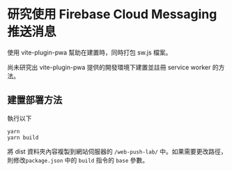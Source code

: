 # 研究使用 Firebase Cloud Messaging 推送消息

使用 vite-plugin-pwa 幫助在建置時，同時打包 sw.js 檔案。

尚未研究出 vite-plugin-pwa 提供的開發環境下建置並註冊 service worker 的方法。

## 建置部署方法
執行以下

```shell
yarn
yarn build
```

將 dist 資料夾內容複製到網站伺服器的 `/web-push-lab/` 中。如果需要更改路徑，則修改`package.json` 中的 `build` 指令的 `base` 參數。

